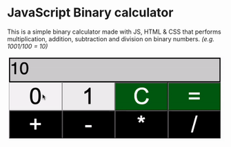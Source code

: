 # JavaScript Binary calculator

This is a simple binary calculator made with JS, HTML & CSS that performs multiplication, addition, subtraction and division on binary numbers. *(e.g. 1001/100 = 10)*

![Binary Calc](demo.gif)

